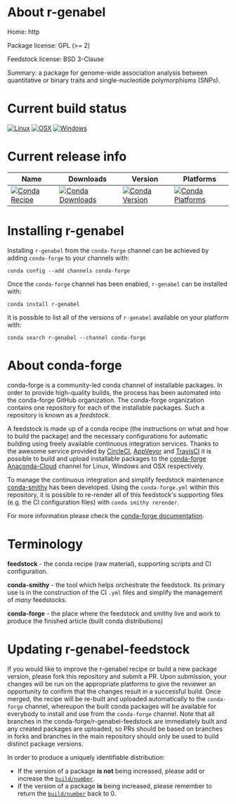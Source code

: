 About r-genabel
===============

Home: http

Package license: GPL (>= 2)

Feedstock license: BSD 3-Clause

Summary: a package for genome-wide association analysis between  quantitative or binary traits and single-nucleotide polymorphisms (SNPs).



Current build status
====================

[![Linux](https://img.shields.io/circleci/project/github/conda-forge/r-genabel-feedstock/master.svg?label=Linux)](https://circleci.com/gh/conda-forge/r-genabel-feedstock)
[![OSX](https://img.shields.io/travis/conda-forge/r-genabel-feedstock/master.svg?label=macOS)](https://travis-ci.org/conda-forge/r-genabel-feedstock)
[![Windows](https://img.shields.io/appveyor/ci/conda-forge/r-genabel-feedstock/master.svg?label=Windows)](https://ci.appveyor.com/project/conda-forge/r-genabel-feedstock/branch/master)

Current release info
====================

| Name | Downloads | Version | Platforms |
| --- | --- | --- | --- |
| [![Conda Recipe](https://img.shields.io/badge/recipe-r--genabel-green.svg)](https://anaconda.org/conda-forge/r-genabel) | [![Conda Downloads](https://img.shields.io/conda/dn/conda-forge/r-genabel.svg)](https://anaconda.org/conda-forge/r-genabel) | [![Conda Version](https://img.shields.io/conda/vn/conda-forge/r-genabel.svg)](https://anaconda.org/conda-forge/r-genabel) | [![Conda Platforms](https://img.shields.io/conda/pn/conda-forge/r-genabel.svg)](https://anaconda.org/conda-forge/r-genabel) |

Installing r-genabel
====================

Installing `r-genabel` from the `conda-forge` channel can be achieved by adding `conda-forge` to your channels with:

```
conda config --add channels conda-forge
```

Once the `conda-forge` channel has been enabled, `r-genabel` can be installed with:

```
conda install r-genabel
```

It is possible to list all of the versions of `r-genabel` available on your platform with:

```
conda search r-genabel --channel conda-forge
```


About conda-forge
=================

conda-forge is a community-led conda channel of installable packages.
In order to provide high-quality builds, the process has been automated into the
conda-forge GitHub organization. The conda-forge organization contains one repository
for each of the installable packages. Such a repository is known as a *feedstock*.

A feedstock is made up of a conda recipe (the instructions on what and how to build
the package) and the necessary configurations for automatic building using freely
available continuous integration services. Thanks to the awesome service provided by
[CircleCI](https://circleci.com/), [AppVeyor](https://www.appveyor.com/)
and [TravisCI](https://travis-ci.org/) it is possible to build and upload installable
packages to the [conda-forge](https://anaconda.org/conda-forge)
[Anaconda-Cloud](https://anaconda.org/) channel for Linux, Windows and OSX respectively.

To manage the continuous integration and simplify feedstock maintenance
[conda-smithy](https://github.com/conda-forge/conda-smithy) has been developed.
Using the ``conda-forge.yml`` within this repository, it is possible to re-render all of
this feedstock's supporting files (e.g. the CI configuration files) with ``conda smithy rerender``.

For more information please check the [conda-forge documentation](https://conda-forge.org/docs/).

Terminology
===========

**feedstock** - the conda recipe (raw material), supporting scripts and CI configuration.

**conda-smithy** - the tool which helps orchestrate the feedstock.
                   Its primary use is in the construction of the CI ``.yml`` files
                   and simplify the management of *many* feedstocks.

**conda-forge** - the place where the feedstock and smithy live and work to
                  produce the finished article (built conda distributions)


Updating r-genabel-feedstock
============================

If you would like to improve the r-genabel recipe or build a new
package version, please fork this repository and submit a PR. Upon submission,
your changes will be run on the appropriate platforms to give the reviewer an
opportunity to confirm that the changes result in a successful build. Once
merged, the recipe will be re-built and uploaded automatically to the
`conda-forge` channel, whereupon the built conda packages will be available for
everybody to install and use from the `conda-forge` channel.
Note that all branches in the conda-forge/r-genabel-feedstock are
immediately built and any created packages are uploaded, so PRs should be based
on branches in forks and branches in the main repository should only be used to
build distinct package versions.

In order to produce a uniquely identifiable distribution:
 * If the version of a package **is not** being increased, please add or increase
   the [``build/number``](https://conda.io/docs/user-guide/tasks/build-packages/define-metadata.html#build-number-and-string).
 * If the version of a package **is** being increased, please remember to return
   the [``build/number``](https://conda.io/docs/user-guide/tasks/build-packages/define-metadata.html#build-number-and-string)
   back to 0.
